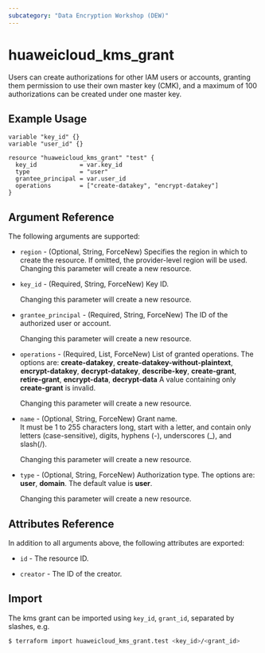 ```yaml
---
subcategory: "Data Encryption Workshop (DEW)"
---
```


# huaweicloud_kms_grant

Users can create authorizations for other IAM users or accounts,
granting them permission to use their own master key (CMK),
and a maximum of 100 authorizations can be created under one master key.

## Example Usage

```HCL
variable "key_id" {}
variable "user_id" {}

resource "huaweicloud_kms_grant" "test" {
  key_id            = var.key_id
  type              = "user"
  grantee_principal = var.user_id
  operations        = ["create-datakey", "encrypt-datakey"]
}
```

## Argument Reference

The following arguments are supported:

* `region` - (Optional, String, ForceNew) Specifies the region in which to create the resource.
  If omitted, the provider-level region will be used. Changing this parameter will create a new resource.

* `key_id` - (Required, String, ForceNew) Key ID.

  Changing this parameter will create a new resource.

* `grantee_principal` - (Required, String, ForceNew) The ID of the authorized user or account.  

  Changing this parameter will create a new resource.

* `operations` - (Required, List, ForceNew) List of granted operations.
  The options are: **create-datakey**, **create-datakey-without-plaintext**, **encrypt-datakey**,
  **decrypt-datakey**, **describe-key**, **create-grant**, **retire-grant**, **encrypt-data**, **decrypt-data**
  A value containing only **create-grant** is invalid.

  Changing this parameter will create a new resource.

* `name` - (Optional, String, ForceNew) Grant name.  
  It must be 1 to 255 characters long, start with a letter, and contain only letters (case-sensitive),
  digits, hyphens (-), underscores (_), and slash(/).

  Changing this parameter will create a new resource.

* `type` - (Optional, String, ForceNew) Authorization type.
  The options are: **user**, **domain**. The default value is **user**.  

  Changing this parameter will create a new resource.

## Attributes Reference

In addition to all arguments above, the following attributes are exported:

* `id` - The resource ID.

* `creator` - The ID of the creator.  

## Import

The kms grant can be imported using
`key_id`, `grant_id`, separated by slashes, e.g.

```bash
$ terraform import huaweicloud_kms_grant.test <key_id>/<grant_id>
```
